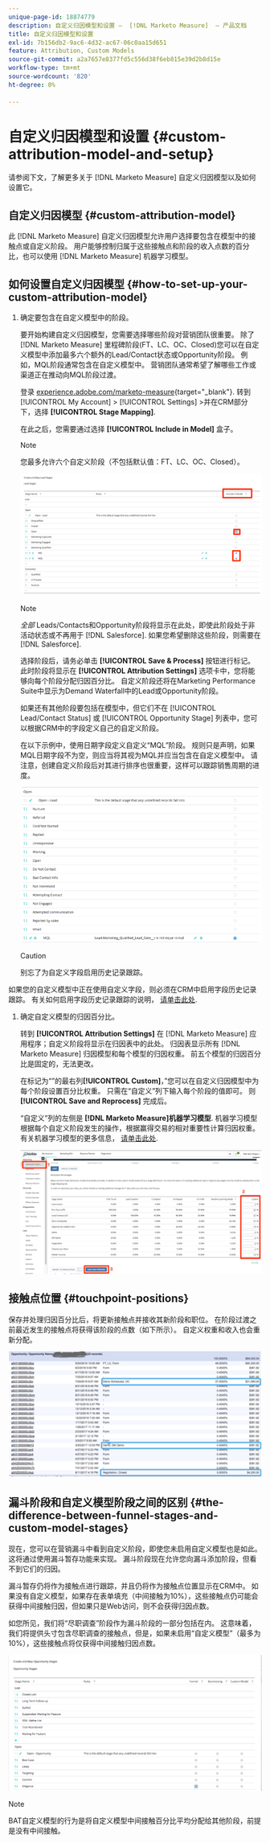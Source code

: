 ```yaml
---
unique-page-id: 18874779
description: 自定义归因模型和设置 —  [!DNL Marketo Measure]  — 产品文档
title: 自定义归因模型和设置
exl-id: 7b156db2-9ac6-4d32-ac67-06c0aa15d651
feature: Attribution, Custom Models
source-git-commit: a2a7657e8377fd5c556d38f6eb815e39d2b8d15e
workflow-type: tm+mt
source-wordcount: '820'
ht-degree: 0%

---
```


# 自定义归因模型和设置 {#custom-attribution-model-and-setup}

请参阅下文，了解更多关于 [!DNL Marketo Measure] 自定义归因模型以及如何设置它。

## 自定义归因模型 {#custom-attribution-model}

此 [!DNL Marketo Measure] 自定义归因模型允许用户选择要包含在模型中的接触点或自定义阶段。 用户能够控制归属于这些接触点和阶段的收入点数的百分比，也可以使用 [!DNL Marketo Measure] 机器学习模型。

## 如何设置自定义归因模型 {#how-to-set-up-your-custom-attribution-model}

1. 确定要包含在自定义模型中的阶段。

   要开始构建自定义归因模型，您需要选择哪些阶段对营销团队很重要。 除了 [!DNL Marketo Measure] 里程碑阶段(FT、LC、OC、Closed)您可以在自定义模型中添加最多六个额外的Lead/Contact状态或Opportunity阶段。 例如，MQL阶段通常包含在自定义模型中。 营销团队通常希望了解哪些工作或渠道正在推动向MQL阶段过渡。

   登录 [experience.adobe.com/marketo-measure](https://experience.adobe.com/marketo-measure){target="_blank"}. 转到 [!UICONTROL My Account] > [!UICONTROL Settings] >并在CRM部分下，选择 **[!UICONTROL Stage Mapping]**.

   在此之后，您需要通过选择 **[!UICONTROL Include in Model]** 盒子。

   >[!NOTE]
   >
   >您最多允许六个自定义阶段（不包括默认值：FT、LC、OC、Closed）。

   ![](assets/1-1.png)

   >[!NOTE]
   >
   >_全部_ Leads/Contacts和Opportunity阶段将显示在此处，即使此阶段处于非活动状态或不再用于 [!DNL Salesforce]. 如果您希望删除这些阶段，则需要在 [!DNL Salesforce].

   选择阶段后，请务必单击 **[!UICONTROL Save & Process]** 按钮进行标记。 此时阶段将显示在 **[!UICONTROL Attribution Settings]** 选项卡中，您将能够向每个阶段分配归因百分比。 自定义阶段还将在Marketing Performance Suite中显示为Demand Waterfall中的Lead或Opportunity阶段。

   如果还有其他阶段要包括在模型中，但它们不在 [!UICONTROL Lead/Contact Status] 或 [!UICONTROL Opportunity Stage] 列表中，您可以根据CRM中的字段定义自己的自定义阶段。

   在以下示例中，使用日期字段定义自定义“MQL”阶段。 规则只是声明，如果MQL日期字段不为空，则应当将其视为MQL并应当包含在自定义模型中。 请注意，创建自定义阶段后对其进行排序也很重要，这样可以跟踪销售周期的进度。

   ![](assets/2-1.png)

   >[!CAUTION]
   >
   >别忘了为自定义字段启用历史记录跟踪。

如果您的自定义模型中正在使用自定义字段，则必须在CRM中启用字段历史记录跟踪。 有关如何启用字段历史记录跟踪的说明， [请单击此处](/help/advanced-marketo-measure-features/custom-attribution-models/custom-model-setup-enable-field-history-tracking.md).

1. 确定自定义模型的归因百分比。

   转到 **[!UICONTROL Attribution Settings]** 在 [!DNL Marketo Measure] 应用程序；自定义阶段将显示在归因表中的此处。 归因表显示所有 [!DNL Marketo Measure] 归因模型和每个模型的归因权重。 前五个模型的归因百分比是固定的，无法更改。

   在标记为“”的最右列&#x200B;**[!UICONTROL Custom]**，”您可以在自定义归因模型中为每个阶段设置百分比权重。 只需在“自定义”列下输入每个阶段的值即可。 则 **[!UICONTROL Save and Reprocess]** 完成后。

   “自定义”列的左侧是 **[!DNL Marketo Measure]机器学习模型**. 机器学习模型根据每个自定义阶段发生的操作，根据赢得交易的相对重要性计算归因权重。 有关机器学习模型的更多信息， [请单击此处](/help/advanced-marketo-measure-features/custom-attribution-models/machine-learning-model-faq.md).

   ![](assets/3.png)

## 接触点位置 {#touchpoint-positions}

保存并处理归因百分比后，将更新接触点并接收其新阶段和职位。 在阶段过渡之前最近发生的接触点将获得该阶段的点数（如下所示）。 自定义权重和收入也会重新分配。

![](assets/4.png)

## 漏斗阶段和自定义模型阶段之间的区别 {#the-difference-between-funnel-stages-and-custom-model-stages}

现在，您可以在营销漏斗中看到自定义阶段，即使您未启用自定义模型也是如此。 这将通过使用漏斗暂存功能来实现。 漏斗阶段现在允许您向漏斗添加阶段，但看不到它们的归因。

漏斗暂存仍将作为接触点进行跟踪，并且仍将作为接触点位置显示在CRM中。 如果没有自定义模型，如果存在表单填充（中间接触为10%），这些接触点仍可能会获得中间接触归因，但如果只是Web访问，则不会获得归因点数。

如您所见，我们将“尽职调查”阶段作为漏斗阶段的一部分包括在内。 这意味着，我们将提供头寸包含尽职调查的接触点，但是，如果未启用“自定义模型”（最多为10%），这些接触点将仅获得中间接触归因点数。

![](assets/5.png)

>[!NOTE]
>
>BAT自定义模型的行为是将自定义模型中间接触百分比平均分配给其他阶段，前提是没有中间接触。
